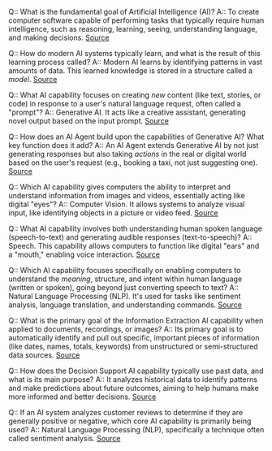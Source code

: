 Q:: What is the fundamental goal of Artificial Intelligence (AI)?
A:: To create computer software capable of performing tasks that typically require human intelligence, such as reasoning, learning, seeing, understanding language, and making decisions. [Source](https://learn.microsoft.com/en-us/training/modules/prepare-azure-ai-development/2-what-is-ai)

Q:: How do modern AI systems typically learn, and what is the result of this learning process called?
A:: Modern AI learns by identifying patterns in vast amounts of data. This learned knowledge is stored in a structure called a *model*. [Source](https://learn.microsoft.com/en-us/training/modules/prepare-azure-ai-development/2-what-is-ai)

Q:: What AI capability focuses on creating *new* content (like text, stories, or code) in response to a user's natural language request, often called a "prompt"?
A:: Generative AI. It acts like a creative assistant, generating novel output based on the input prompt. [Source](https://learn.microsoft.com/en-us/training/modules/prepare-azure-ai-development/2-what-is-ai)

Q:: How does an AI Agent build upon the capabilities of Generative AI? What key function does it add?
A:: An AI Agent extends Generative AI by not just generating responses but also taking *actions* in the real or digital world based on the user's request (e.g., booking a taxi, not just suggesting one). [Source](https://learn.microsoft.com/en-us/training/modules/prepare-azure-ai-development/2-what-is-ai)

Q:: Which AI capability gives computers the ability to interpret and understand information from images and videos, essentially acting like digital "eyes"?
A:: Computer Vision. It allows systems to analyze visual input, like identifying objects in a picture or video feed. [Source](https://learn.microsoft.com/en-us/training/modules/prepare-azure-ai-development/2-what-is-ai)

Q:: What AI capability involves both understanding human spoken language (speech-to-text) and generating audible responses (text-to-speech)?
A:: Speech. This capability allows computers to function like digital "ears" and a "mouth," enabling voice interaction. [Source](https://learn.microsoft.com/en-us/training/modules/prepare-azure-ai-development/2-what-is-ai)

Q:: Which AI capability focuses specifically on enabling computers to understand the *meaning*, structure, and intent within human language (written or spoken), going beyond just converting speech to text?
A:: Natural Language Processing (NLP). It's used for tasks like sentiment analysis, language translation, and understanding commands. [Source](https://learn.microsoft.com/en-us/training/modules/prepare-azure-ai-development/2-what-is-ai)

Q:: What is the primary goal of the Information Extraction AI capability when applied to documents, recordings, or images?
A:: Its primary goal is to automatically identify and pull out specific, important pieces of information (like dates, names, totals, keywords) from unstructured or semi-structured data sources. [Source](https://learn.microsoft.com/en-us/training/modules/prepare-azure-ai-development/2-what-is-ai)

Q:: How does the Decision Support AI capability typically use past data, and what is its main purpose?
A:: It analyzes historical data to identify patterns and make predictions about future outcomes, aiming to help humans make more informed and better decisions. [Source](https://learn.microsoft.com/en-us/training/modules/prepare-azure-ai-development/2-what-is-ai)

Q:: If an AI system analyzes customer reviews to determine if they are generally positive or negative, which core AI capability is primarily being used?
A:: Natural Language Processing (NLP), specifically a technique often called sentiment analysis. [Source](https://learn.microsoft.com/en-us/training/modules/prepare-azure-ai-development/2-what-is-ai)
